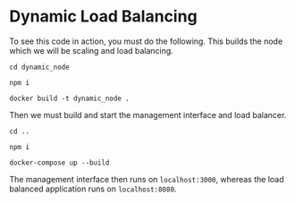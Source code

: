 # Dynamic Load Balancing
To see this code in action, you must do the following. This builds the node which we will be scaling and load balancing.

`cd dynamic_node`

`npm i`

`docker build -t dynamic_node .`

Then we must build and start the management interface and load balancer.

`cd ..`

`npm i`

`docker-compose up --build`

The management interface then runs on `localhost:3000`, whereas the load balanced application runs on `localhost:8080`.
